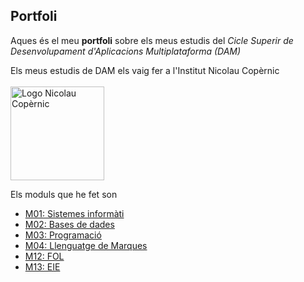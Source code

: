 ## Portfoli

Aques és el meu **portfoli** sobre els meus estudis del *Cicle Superir de Desenvolupament d'Aplicacions Multiplataforma (DAM)*

Els meus estudis de DAM els vaig fer a l'Institut Nicolau Copèrnic 
<br>
<br>
<img src="https://copernic.cat/images/logos/logo-header.png" alt="Logo Nicolau Copèrnic" width="150"/>


Els moduls que he fet son
- [M01: Sistemes informàti](https://github.com/OriolJove/Portfolio/tree/main/Moduls/GS/M01-Sistemes%20Inf%C3%B3rmatics)
- [M02: Bases de dades](https://github.com/OriolJove/Portfolio/tree/main/Moduls/GS/M02-Base%20de%20dades)
- [M03: Programació](https://github.com/OriolJove/Portfolio/tree/main/Moduls/GS/M03-Programaci%C3%B3)
- [M04: Llenguatge de Marques](https://github.com/OriolJove/Portfolio/tree/main/Moduls/GS/M04-LLenguatge%20de%20marques)
- [M12: FOL](https://github.com/OriolJove/Portfolio/tree/main/Moduls/GS/M12-FOL)
- [M13: EIE](https://github.com/OriolJove/Portfolio/tree/main/Moduls/GS/M13-EIE)
